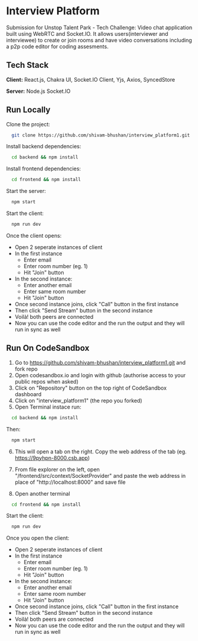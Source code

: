 # Interview Platform

Submission for Unstop Talent Park - Tech Challenge:
Video chat application built using WebRTC and Socket.IO. It allows users(interviewer and interviewee) to create or join rooms and have video conversations including a p2p code editor for coding assesments.

## Tech Stack

**Client:** React.js,
Chakra UI,
Socket.IO Client,
Yjs,
Axios,
SyncedStore

**Server:** Node.js
Socket.IO


## Run Locally

Clone the project:

```bash
  git clone https://github.com/shivam-bhushan/interview_platform1.git
```


Install backend dependencies:

```bash
  cd backend && npm install
```

Install frontend dependencies:

```bash
  cd frontend && npm install
```

Start the server:

```bash
  npm start
```

Start the client:

```bash
  npm run dev
```

Once the client opens:

- Open 2 seperate instances of client
- In the first instance
    - Enter email
    - Enter room number (eg. 1)
    - Hit "Join" button
- In the second instance:
    - Enter another email
    - Enter same room number
    - Hit "Join" button
- Once second instance joins, click "Call" button in the first instance
- Then click "Send Stream" button in the second instance
- Voilà! both peers are connected
- Now you can use the code editor and the run the output and they will run in sync as well

## Run On CodeSandbox

1. Go to https://github.com/shivam-bhushan/interview_platform1.git and fork repo
2. Open codesandbox.io and login with github (authorise access to your public repos when asked)
3. Click on "Repository" button on the top right of CodeSandbox dashboard
4. Click on "interview_platform1" (the repo you forked)
5. Open Terminal instace run:
```bash
  cd backend && npm install

```
Then:
```bash
  npm start

```
6. This will open a tab on the right. Copy the web address of the tab (eg. https://9pyhpn-8000.csb.app)

7. From file explorer on the left, open "/frontend/src/context/SocketProvider" and paste the web address in place of "http://localhost:8000" and save file

6. Open another terminal
```bash
  cd frontend && npm install
```

Start the client:

```bash
  npm run dev
```

Once you open the client:

- Open 2 seperate instances of client
- In the first instance
    - Enter email
    - Enter room number (eg. 1)
    - Hit "Join" button
- In the second instance:
    - Enter another email
    - Enter same room number
    - Hit "Join" button
- Once second instance joins, click "Call" button in the first instance
- Then click "Send Stream" button in the second instance
- Voilà! both peers are connected
- Now you can use the code editor and the run the output and they will run in sync as well

